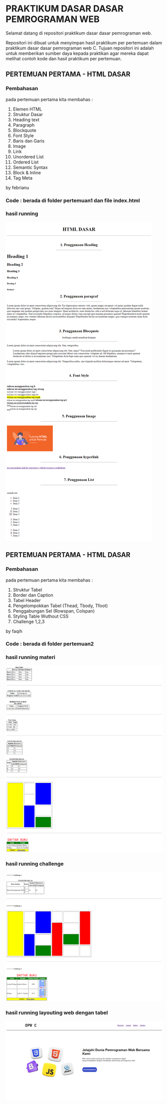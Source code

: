
# PRAKTIKUM DASAR DASAR PEMROGRAMAN WEB
Selamat datang di repositori praktikum dasar dasar pemrograman web.

Repositori ini dibuat untuk menyimpan hasil praktikum per pertemuan dalam praktikum dasar dasar pemrograman web C. Tujuan repositori ini adalah untuk memberikan sumber daya kepada praktikan agar mereka dapat melihat contoh kode dan hasil praktikum per pertemuan.

## PERTEMUAN PERTAMA - HTML DASAR

### Pembahasan
pada pertemuan pertama kita membahas :
1. Elemen HTML
2. Struktur Dasar
3. Heading text
4. Paragraph
5. Blockquote
6. Font Style
7. Baris dan Garis
8. Image
9. Link
10. Unordered List
11. Ordered List
12. Semantic Syntax
13. Block & Inline
14. Tag Meta

by febrianu

### Code : berada di folder pertemuan1 dan file index.html
### hasil running
![hasil running pertemuan 1](pertemuan1/assets/hasil%20running.png)

## PERTEMUAN PERTAMA - HTML DASAR

### Pembahasan
pada pertemuan pertama kita membahas :
1. Struktur Tabel
2. Border dan Caption
3. Tabel Header
4. Pengelompokkan Tabel (Thead, Tbody, Tfoot)
5. Penggabungan Sel (Rowspan, Colspan)
6. Styling Table Wuthout CSS
7. Challenge 1,2,3


by faqih

### Code : berada di folder pertemuan2
### hasil running materi
![hasil running pertemuan 2](pertemuan2/assets/Materi-HTML-Table.png)

### hasil running challenge
![hasil running pertemuan 2](pertemuan2/assets/Challenge-HTML-Table.png)

### hasil running layouting web dengan tabel
![hasil running pertemuan 2](pertemuan2/assets/layouting-web-with-table.png)

